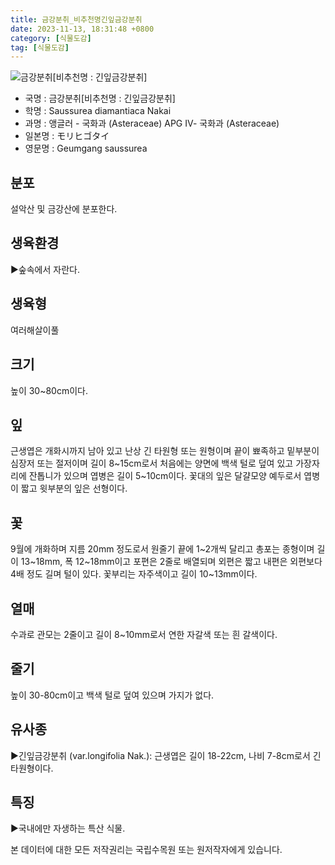 ```yaml
---
title: 금강분취_비추천명긴잎금강분취
date: 2023-11-13, 18:31:48 +0800
category: [식물도감]
tag: [식물도감]
---
```




![금강분취[비추천명 : 긴잎금강분취]](http://www.nature.go.kr/fileUpload/plants/basic/Compositae/Saussurea/2815/2_th2.JPG)
- 국명 : 금강분취[비추천명 : 긴잎금강분취]
- 학명 : Saussurea diamantiaca Nakai
- 과명 : 앵글러 - 국화과 (Asteraceae) APG Ⅳ- 국화과 (Asteraceae)
- 일본명 : モリヒゴタイ
- 영문명 : Geumgang saussurea


## 분포
설악산 및 금강산에 분포한다.
## 생육환경
▶숲속에서 자란다.
## 생육형
여러해살이풀
## 크기
높이 30~80cm이다.
## 잎
근생엽은 개화시까지 남아 있고 난상 긴 타원형 또는 원형이며 끝이 뾰족하고 밑부분이 심장저 또는 절저이며 길이 8~15cm로서 처음에는 양면에 백색 털로 덮여 있고 가장자리에 잔톱니가 있으며 엽병은 길이 5~10cm이다. 꽃대의 잎은 달걀모양 예두로서 엽병이 짧고 윗부분의 잎은 선형이다.
## 꽃
9월에 개화하며 지름 20mm 정도로서 원줄기 끝에 1~2개씩 달리고 총포는 종형이며 길이 13~18mm, 폭 12~18mm이고 포편은 2줄로 배열되며 외편은 짧고 내편은 외편보다 4배 정도 길며 털이 있다. 꽃부리는 자주색이고 길이 10~13mm이다.
## 열매
수과로 관모는 2줄이고 길이 8~10mm로서 연한 자갈색 또는 흰 갈색이다.
## 줄기
높이 30-80cm이고 백색 털로 덮여 있으며 가지가 없다.
## 유사종
▶긴잎금강분취 (var.longifolia Nak.): 근생엽은 길이 18-22cm, 나비 7-8cm로서 긴 타원형이다.
## 특징
▶국내에만 자생하는 특산 식물.






본 데이터에 대한 모든 저작권리는 국립수목원 또는 원저작자에게 있습니다.
